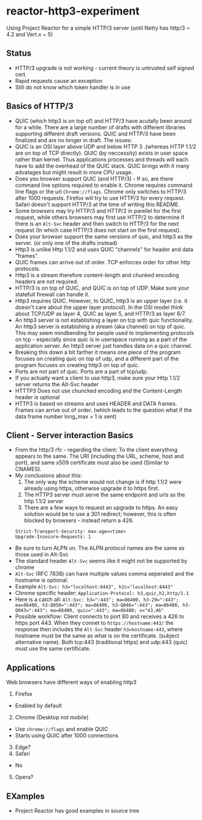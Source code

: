 # reactor-http3-experiment

Using Project Reactor for a simple HTTP/3 server (until Netty has http/3 ~ 4.2 and Vert.x ~ 5)

## Status
* HTTP/3 upgrade is not working - current theory is untrusted self signed cert.
* Rapid requests cause an exception
* Still do not know which token handler is in use

## Basics of HTTP/3

- QUIC (which http3 is on top of) and HTTP/3 have acutally been around for a while. There are a large number of drafts with different libraries supporting different draft versions. QUIC and HTTP/3 have been finalized and are no longer in draft. The issues:
- QUIC is an OSI layer above UDP and below HTTP 3 .(whereas HTTP 1.1/2 are on top of TCP directly). QUIC (by neccessity) exists in user space rather than kernel. Thus applications processes and threads will each have to add the overhead of the QUIC stack. QUIC brings with it many advatages but might result in more CPU usage.
- Does you browser support QUIC (and HTTP/3) - If so, are there command line options required to enable it. Chrome requires command line flags or the url `Chrome://flags`. Chrome only switches to HTTP/3 after 1000 requests. Firefox will try to use HTTP/3 for every request. Safari doesn't support HTTP/3 at the time of writing this README.
- Some browsers may try HTTP/3 and HTTP/2 in parellel for the first request, while others browsers may first use HTTP/2 to determine if there is an `Alt-Svc` header and then switch to HTTP/3 for the next request (In which case HTTP/3 does not start on the first request).
- Does your browser support the same versions of quic, and http3 as the server. (or only one of the drafts instead)
- Http3 is unlike Http 1.1/2 and uses QUIC "channels" for header and data "frames".
- QUIC frames can arrive out of order. TCP enforces order for other http protocols.
- Http3 is a stream therefore content-length and chunked encoding headers are not required.
- HTTP/3 is on top of QUIC, and QUIC is on top of UDP. Make sure your statefull firewall can handle it.
- Http3 requires QUIC. However, to QUIC, http3 is an upper layer (i.e. it doesn't care about the upper layer protocol). In the OSI model think about TCP/UDP as layer 4, QUIC as layer 5, and HTTP/3 as layer 6/7.
- An http3 server is not establishing a layer on tcp with quic functionality. An http3 server is estabishing a stream (aka channel) on top of quic. This may seem mindbending for people used to implementing protocols on tcp - especially since quic is in userspace running as a part of the application server. An http3 server just handles data on a quic channel.
- Breaking this down a bit farther it means one piece of the program focuses on creating quic on top of udp, and a different part of the program focuses on creating http3 on top of quic.
- Ports are not part of quic. Ports are a part of tcp/udp.
- If you actually want a client to use http3, make sure your Http 1.1/2 server returns the Alt-Svc header
- HTTTP3 Does not use chuncked encoding and the Content-Length header is optional
- HTTP3 is based on streams and uses HEADER and DATA frames. Frames can arrive out of order. (which leads to the question what if the data frame number long_max + 1 is sent)

## Client - Server interaction Basics

- From the http/3 rfc - regarding the client: To the client everything appears to the same. The URI (including the URL, scheme, host and port), and same x509 certificate must also be used (Similar to CNAMES).
- My conclusions about this:
  1. The only way the scheme would not change is if http 1.1/2 were already using https, otherwise upgrade it to https first.
  2. The HTTP3 server must serve the same endpoint and urls as the http 1.1/2 server
  3. There are a few ways to request an upgrade to https. An easy solution would be to use a 301 redirect; however, this is often blocked by browsers - instead return a 426.
  ```
  Strict-Transport-Security: max-age=<time>
  Upgrade-Insecure-Requests: 1
  ```
- Be sure to turn ALPN on. The ALPN protocol names are the same as those used in Alt-Svc
- The standard header `Alt-Svc` seems like it might not be supported by chrome
- `Alt-Svc` (RFC 7838) can have multiple values comma seperated and the hostname is optional.
- Example `Alt-Svc: h3="localhost:8443", h2c="localhost:8443"`
- Chrome specific header: `Application-Protocol: h3,quic,h2,http/1.1`
- Here is a catch all: `Alt-Svc: h3=":443"; ma=86400, h3-29=":443"; ma=86400, h3-Q050=":443"; ma=86400, h3-Q046=":443"; ma=86400, h3-Q043=":443"; ma=86400, quic=":443"; ma=86400; v="43,46"`
- Possible workflow: Client connects to port 80 and receives a 426 to https port 443. When they connet to `https://hostname:443/` the response then includes the `Alt-Svc` header `h3=hostname:443`, where hostname must be the same as what is on the certificate. (subject alternative name). Both tcp:443 (traditional https) and udp:443 (quic) must use the same certificate.

## Applications

Web browsers have different ways of enabling http3

1. Firefox

- Enabled by default

2. Chrome (Desktop not mobile)

- Use `chrome://flags` and enable QUIC
- Starts using QUIC after 1000 connections

3. Edge?
4. Safari

- No

5. Opera?

## EXamples

- Project Reactor has good examples in source tree
